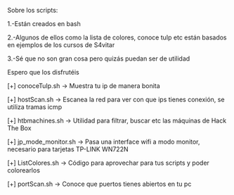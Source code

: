Sobre los scripts:

1.-Están creados en bash

2.-Algunos de ellos como la lista de colores, conoce tuIp etc están basados en ejemplos de los cursos de S4vitar

3.-Sé que no son gran cosa pero quizás puedan ser de utilidad

Espero que los disfrutéis

[+] conoceTuIp.sh         -> Muestra tu ip de manera bonita

[+] hostScan.sh           -> Escanea la red para ver con que ips tienes conexión, se utiliza tramas icmp

[+] htbmachines.sh        -> Utilidad para filtrar, buscar etc las máquinas de Hack The Box

[+] jp_mode_monitor.sh    -> Pasa una interface wifi a modo monitor, necesario para tarjetas TP-LINK WN722N

[+] ListColores.sh        -> Código para aprovechar para tus scripts y poder colorearlos

[+] portScan.sh           -> Conoce que puertos tienes abiertos en tu pc

